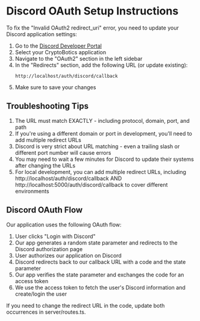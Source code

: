 # Discord OAuth Setup Instructions

To fix the "Invalid OAuth2 redirect_uri" error, you need to update your Discord application settings:

1. Go to the [Discord Developer Portal](https://discord.com/developers/applications)
2. Select your CryptoBotics application
3. Navigate to the "OAuth2" section in the left sidebar
4. In the "Redirects" section, add the following URL (or update existing): 
   ```
   http://localhost/auth/discord/callback
   ```
5. Make sure to save your changes

## Troubleshooting Tips

1. The URL must match EXACTLY - including protocol, domain, port, and path
2. If you're using a different domain or port in development, you'll need to add multiple redirect URLs
3. Discord is very strict about URL matching - even a trailing slash or different port number will cause errors
4. You may need to wait a few minutes for Discord to update their systems after changing the URLs
5. For local development, you can add multiple redirect URLs, including http://localhost/auth/discord/callback AND http://localhost:5000/auth/discord/callback to cover different environments

## Discord OAuth Flow

Our application uses the following OAuth flow:
1. User clicks "Login with Discord" 
2. Our app generates a random state parameter and redirects to the Discord authorization page
3. User authorizes our application on Discord
4. Discord redirects back to our callback URL with a code and the state parameter
5. Our app verifies the state parameter and exchanges the code for an access token
6. We use the access token to fetch the user's Discord information and create/login the user

If you need to change the redirect URL in the code, update both occurrences in server/routes.ts.